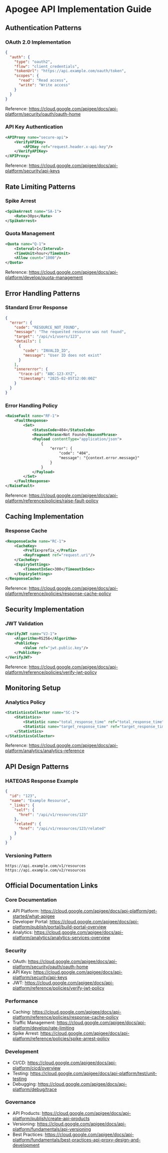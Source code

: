 # Apogee API Implementation Guide

## Authentication Patterns

### OAuth 2.0 Implementation
```json
{
  "auth": {
    "type": "oauth2",
    "flow": "client_credentials",
    "tokenUrl": "https://api.example.com/oauth/token",
    "scopes": {
      "read": "Read access",
      "write": "Write access"
    }
  }
}
```
Reference: https://cloud.google.com/apigee/docs/api-platform/security/oauth/oauth-home

### API Key Authentication
```xml
<APIProxy name="secure-api">
    <VerifyAPIKey>
        <APIKey ref="request.header.x-api-key"/>
    </VerifyAPIKey>
</APIProxy>
```
Reference: https://cloud.google.com/apigee/docs/api-platform/security/api-keys

## Rate Limiting Patterns

### Spike Arrest
```xml
<SpikeArrest name="SA-1">
    <Rate>30ps</Rate>
</SpikeArrest>
```

### Quota Management
```xml
<Quota name="Q-1">
    <Interval>1</Interval>
    <TimeUnit>hour</TimeUnit>
    <Allow count="1000"/>
</Quota>
```
Reference: https://cloud.google.com/apigee/docs/api-platform/develop/quota-management

## Error Handling Patterns

### Standard Error Response
```json
{
  "error": {
    "code": "RESOURCE_NOT_FOUND",
    "message": "The requested resource was not found",
    "target": "/api/v1/users/123",
    "details": [
      {
        "code": "INVALID_ID",
        "message": "User ID does not exist"
      }
    ],
    "innererror": {
      "trace-id": "ABC-123-XYZ",
      "timestamp": "2025-02-05T12:00:00Z"
    }
  }
}
```

### Error Handling Policy
```xml
<RaiseFault name="RF-1">
    <FaultResponse>
        <Set>
            <StatusCode>404</StatusCode>
            <ReasonPhrase>Not Found</ReasonPhrase>
            <Payload contentType="application/json">
                {
                    "error": {
                        "code": "404",
                        "message": "{context.error.message}"
                    }
                }
            </Payload>
        </Set>
    </FaultResponse>
</RaiseFault>
```
Reference: https://cloud.google.com/apigee/docs/api-platform/reference/policies/raise-fault-policy

## Caching Implementation

### Response Cache
```xml
<ResponseCache name="RC-1">
    <CacheKey>
        <Prefix>prefix_</Prefix>
        <KeyFragment ref="request.uri"/>
    </CacheKey>
    <ExpirySettings>
        <TimeoutInSec>300</TimeoutInSec>
    </ExpirySettings>
</ResponseCache>
```
Reference: https://cloud.google.com/apigee/docs/api-platform/reference/policies/response-cache-policy

## Security Implementation

### JWT Validation
```xml
<VerifyJWT name="VJ-1">
    <Algorithm>RS256</Algorithm>
    <PublicKey>
        <Value ref="jwt.public.key"/>
    </PublicKey>
</VerifyJWT>
```
Reference: https://cloud.google.com/apigee/docs/api-platform/reference/policies/verify-jwt-policy

## Monitoring Setup

### Analytics Policy
```xml
<StatisticsCollector name="SC-1">
    <Statistics>
        <Statistic name="total_response_time" ref="total_response_time"/>
        <Statistic name="target_response_time" ref="target_response_time"/>
    </Statistics>
</StatisticsCollector>
```
Reference: https://cloud.google.com/apigee/docs/api-platform/analytics/analytics-reference

## API Design Patterns

### HATEOAS Response Example
```json
{
  "id": "123",
  "name": "Example Resource",
  "_links": {
    "self": {
      "href": "/api/v1/resources/123"
    },
    "related": {
      "href": "/api/v1/resources/123/related"
    }
  }
}
```

### Versioning Pattern
```
https://api.example.com/v1/resources
https://api.example.com/v2/resources
```

## Official Documentation Links

### Core Documentation
- API Platform: https://cloud.google.com/apigee/docs/api-platform/get-started/what-apigee
- Developer Portal: https://cloud.google.com/apigee/docs/api-platform/publish/portal/build-portal-overview
- Analytics: https://cloud.google.com/apigee/docs/api-platform/analytics/analytics-services-overview

### Security
- OAuth: https://cloud.google.com/apigee/docs/api-platform/security/oauth/oauth-home
- API Keys: https://cloud.google.com/apigee/docs/api-platform/security/api-keys
- JWT: https://cloud.google.com/apigee/docs/api-platform/reference/policies/verify-jwt-policy

### Performance
- Caching: https://cloud.google.com/apigee/docs/api-platform/reference/policies/response-cache-policy
- Traffic Management: https://cloud.google.com/apigee/docs/api-platform/develop/rate-limiting
- Spike Arrest: https://cloud.google.com/apigee/docs/api-platform/reference/policies/spike-arrest-policy

### Development
- CI/CD: https://cloud.google.com/apigee/docs/api-platform/cicd/overview
- Testing: https://cloud.google.com/apigee/docs/api-platform/test/unit-testing
- Debugging: https://cloud.google.com/apigee/docs/api-platform/debug/trace

### Governance
- API Products: https://cloud.google.com/apigee/docs/api-platform/publish/create-api-products
- Versioning: https://cloud.google.com/apigee/docs/api-platform/fundamentals/api-versioning
- Best Practices: https://cloud.google.com/apigee/docs/api-platform/fundamentals/best-practices-api-proxy-design-and-development